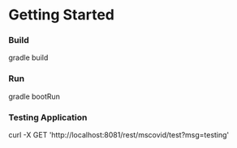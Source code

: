# Getting Started

### Build
gradle build

### Run
gradle bootRun 

### Testing Application
curl -X GET 'http://localhost:8081/rest/mscovid/test?msg=testing'
